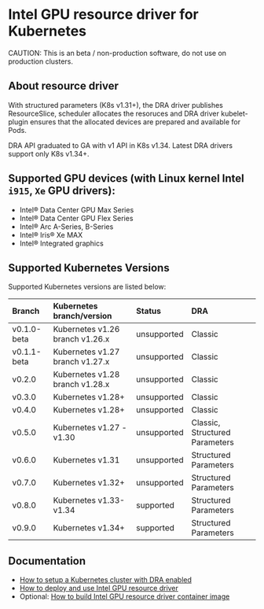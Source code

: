 # Intel GPU resource driver for Kubernetes

CAUTION: This is an beta / non-production software, do not use on production clusters.

## About resource driver

With structured parameters (K8s v1.31+), the DRA driver publishes ResourceSlice, scheduler allocates
the resoruces and DRA driver kubelet-plugin ensures that the allocated devices are prepared
and available for Pods.

DRA API graduated to GA with v1 API in K8s v1.34. Latest DRA drivers support only K8s v1.34+.

## Supported GPU devices (with Linux kernel Intel `i915`, `Xe` GPU drivers):
- Intel® Data Center GPU Max Series
- Intel® Data Center GPU Flex Series
- Intel® Arc A-Series, B-Series
- Intel® Iris® Xe MAX
- Intel® Integrated graphics

## Supported Kubernetes Versions

Supported Kubernetes versions are listed below:

| Branch            | Kubernetes branch/version        | Status      | DRA                            |
|:------------------|:---------------------------------|:------------|:-------------------------------|
| v0.1.0-beta       | Kubernetes v1.26 branch v1.26.x  | unsupported | Classic                        |
| v0.1.1-beta       | Kubernetes v1.27 branch v1.27.x  | unsupported | Classic                        |
| v0.2.0            | Kubernetes v1.28 branch v1.28.x  | unsupported | Classic                        |
| v0.3.0            | Kubernetes v1.28+                | unsupported | Classic                        |
| v0.4.0            | Kubernetes v1.28+                | unsupported | Classic                        |
| v0.5.0            | Kubernetes v1.27 - v1.30         | unsupported | Classic, Structured Parameters |
| v0.6.0            | Kubernetes v1.31                 | unsupported | Structured Parameters          |
| v0.7.0            | Kubernetes v1.32+                | unsupported | Structured Parameters          |
| v0.8.0            | Kubernetes v1.33-v1.34           | supported   | Structured Parameters          |
| v0.9.0            | Kubernetes v1.34+                | supported   | Structured Parameters          |

## Documentation

- [How to setup a Kubernetes cluster with DRA enabled](../CLUSTER_SETUP.md)
- [How to deploy and use Intel GPU resource driver](USAGE.md)
- Optional: [How to build Intel GPU resource driver container image](BUILD.md)
